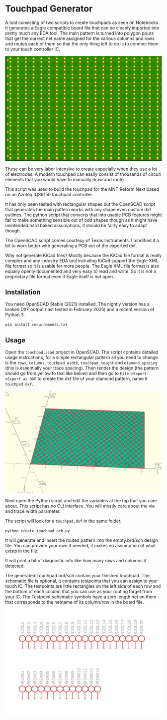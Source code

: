 Touchpad Generator
==================

A tool consisting of two scripts to create touchpads as seen on Notebooks.
It generates a Eagle compatible board file that can be cleanly imported into pretty much any EDA tool.
The main pattern is turned into polygon pours that get the correct net name assigned for the various columns and rows and routes each of them so that the only thing left to do is to connect them to your touch controller IC.

![preview of a generated touchpad](touchpad.png "Touchpad Output")

These can be very labor intensive to create especially when they use a lot of electrodes.
A modern touchpad can easily consist of thousands of circuit elements that you would have to manually draw and route.

This script was used to build the touchpad for the MNT Reform Next based on an Azoteq IQS9150 touchpad controller.

It has only been tested with rectangular shapes but the OpenSCAD script that generates the main pattern works with any shape even custom dxf outlines. The python script that converts that into usable PCB features might fail to make something sensible out of odd shapes though as it might have unintended hard baked assumptions, it should be fairly easy to adapt though.

The OpenSCAD script comes courtesy of Texas Instruments. I modified it a bit to work better with generating a PCB out of the exported dxf.

Why not generate KiCad files? Mostly because the KiCad file format is really complex and any industry EDA tool including KiCad support the Eagle XML file format so it is usable for more people.
The Eagle XML file format is also equally openly documented and very easy to read and write. So it is not a proprietary file format even if Eagle itself is not open.

Installation
-----------
You need OpenSCAD Stable (2021) installed. The nightly version has a broken DXF output (last tested in February 2025) and a recent version of Python 3.

`pip install requirements.txt`

Usage
------


Open the `touchpad.scad` project in OpenSCAD. The script contains detailed usage instructions, for a simple rectangular pattern all you need to change is the `rows`, `columns`, `touchpad_width`, `touchpad_height` and `diamond_spacing` (this is essentially your trace spacing).
Then render the design (the pattern should go from yellow to teal like below) and then go to `File->Export->Export as DXF` to create the dxf file of your diamond pattern, name it `touchpad.dxf`.

![preview of a generated touchpad](openscad-render.png "Touchpad Render")

Next open the Python script and edit the variables at the top that you care about. This script has no CLI interface. You will mostly care about the via and trace width parameter.

The script will look for a `touchpad.dxf` in the same folder.

`python create_touchpad_pcb.py`

It will generate and insert the routed pattern into the empty.brd/sch design file. You can provide your own if needed, it makes no assumption of what exists in the file.

It will print a bit of diagnostic info like how many rows and columns it detected.

The generated Touchpad.brd/sch contain your finished touchpad. The schematic file is optional, it contains testpoints that you can assign to your touch IC. The testpoints are little rectangles on the left side of each row and the bottom of each column that you can use as your routing target from your IC. The Testpoint schematic symbols have a zero length net on them that corresponds to the netname of its column/row in the board file.

![preview of a generated schematic](schematic.png "Touchpad Row/Col Testpoints")